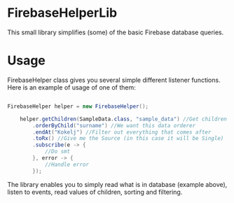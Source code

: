 # FirebaseHelperLib #

This small library simplifies (some) of the basic Firebase database queries.

# Usage

FirebaseHelper class gives you several simple different listener functions. Here is an example of usage of one of them:


```java

FirebaseHelper helper = new FirebaseHelper();

    helper.getChildren(SampleData.class, "sample_data") //Get children of sample_data. SampleData.class - what we want to map data to
        .orderByChild("surname") //We want this data orderer
        .endAt("Kokelj") //Filter out everything that comes after 
        .toRx() //Give me the Source (in this case it will be Single)
        .subscribe(e -> {
            //Do smt
        }, error -> {
            //Handle error
        });   
```


The library enables you to simply read what is in database (example above), listen to events, read values of children, sorting and filtering.
